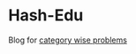 # Hash-Edu

Blog for [category wise problems](https://github.com/mayankdutta/category-wise-problems)
